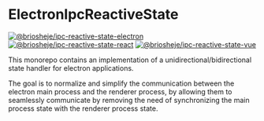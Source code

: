 # ElectronIpcReactiveState

[![@briosheje/ipc-reactive-state-electron](https://badge.fury.io/js/@briosheje%2Fipc-reactive-state-electron.svg)](https://badge.fury.io/js/@briosheje%2Fipc-reactive-state-electron)
[![@briosheje/ipc-reactive-state-react](https://badge.fury.io/js/@briosheje%2Fipc-reactive-state-react.svg)](https://badge.fury.io/js/@briosheje%2Fipc-reactive-state-react)
[![@briosheje/ipc-reactive-state-vue](https://badge.fury.io/js/@briosheje%2Fipc-reactive-state-vue.svg)](https://badge.fury.io/js/@briosheje%2Fipc-reactive-state-vue)

This monorepo contains an implementation of a unidirectional/bidirectional state
handler for electron applications.

The goal is to normalize and simplify the communication between the electron
main process and the renderer process, by allowing them to seamlessly communicate
by removing the need of synchronizing the main process state with the renderer
process state.
